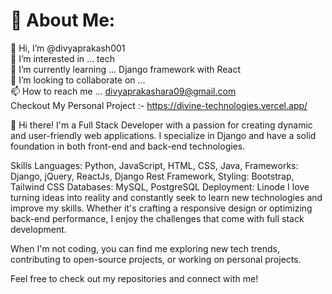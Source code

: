 # 💫 About Me:
👋 Hi, I’m @divyaprakash001<br>👀 I’m interested in ... tech<br>🌱 I’m currently learning ... Django framework with React<br>💞️ I’m looking to collaborate on ...<br>📫 How to reach me ... divyaprakashara09@gmail.com<br>
Checkout My Personal Project :- https://divine-technologies.vercel.app/

👋 Hi there! I'm a Full Stack Developer with a passion for creating dynamic and user-friendly web applications. I specialize in Django and have a solid foundation in both front-end and back-end technologies.

Skills
Languages: Python, JavaScript, HTML, CSS, Java, 
Frameworks: Django, jQuery, ReactJs, Django Rest Framework,
Styling: Bootstrap, Tailwind CSS
Databases: MySQL, PostgreSQL
Deployment: Linode
I love turning ideas into reality and constantly seek to learn new technologies and improve my skills. Whether it's crafting a responsive design or optimizing back-end performance, I enjoy the challenges that come with full stack development.

When I'm not coding, you can find me exploring new tech trends, contributing to open-source projects, or working on personal projects.

Feel free to check out my repositories and connect with me!

